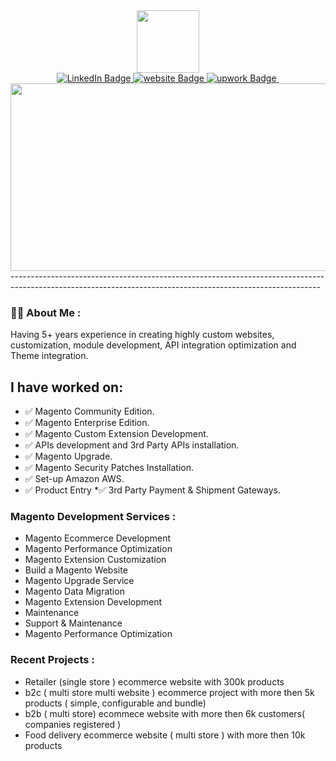 <div id="header" align="center">
  <img src="https://media.giphy.com/media/M9gbBd9nbDrOTu1Mqx/giphy.gif" width="100"/>
  <div id="badges">
    <a href="https://www.linkedin.com/in/zahidhussain20">
      <img src="https://img.shields.io/badge/LinkedIn-blue?style=for-the-badge&logo=linkedin&logoColor=white" alt="LinkedIn Badge"/>
    </a>
    <a href="https://zahidhussainmagento.wordpress.com">
      <img src="https://img.shields.io/badge/website-grey?style=for-the-badge&logo=website&logoColor=grey" alt="website Badge"/>
    </a>
     <a href="https://www.upwork.com/freelancers/~017e72d64c42764a21">
      <img src="https://img.shields.io/badge/upwork-green?style=for-the-badge&logo=upwork&logoColor=grey" alt="upwork Badge"/>
    </a>
    <img src="https://komarev.com/ghpvc/?username=your-github-username&style=flat-square&color=blue" alt=""/>
  </div>
 </div>
 <div align="center">
  <img src="https://media.giphy.com/media/dWesBcTLavkZuG35MI/giphy.gif" width="600" height="300"/>
</div>
-----------------------------------------------------------------------------------------------------------------------------------------------------------

### :man_technologist: About Me :
Having 5+ years experience in creating highly custom websites, customization, module development, API integration optimization and Theme integration.

## I have worked on:
* ✅ Magento Community Edition.
* ✅ Magento Enterprise Edition.
* ✅ Magento Custom Extension Development.
* ✅ APIs development and 3rd Party APIs installation.
* ✅ Magento Upgrade.
* ✅ Magento Security Patches Installation.
* ✅ Set-up Amazon AWS.
* ✅ Product Entry 
*✅ 3rd Party Payment & Shipment Gateways.

### Magento Development Services :
* Magento Ecommerce Development
* Magento Performance Optimization
* Magento Extension Customization
* Build a Magento Website
* Magento Upgrade Service
* Magento Data Migration
* Magento Extension Development
* Maintenance
* Support & Maintenance
* Magento Performance Optimization

### Recent Projects :
* Retailer (single store ) ecommerce website with 300k products
* b2c ( multi store multi website ) ecommerce project with more then 5k products ( simple, configurable and bundle)
* b2b ( multi store)  ecommece website with more then 6k customers( companies registered )
* Food delivery ecommerce website ( multi store ) with more then 10k products
